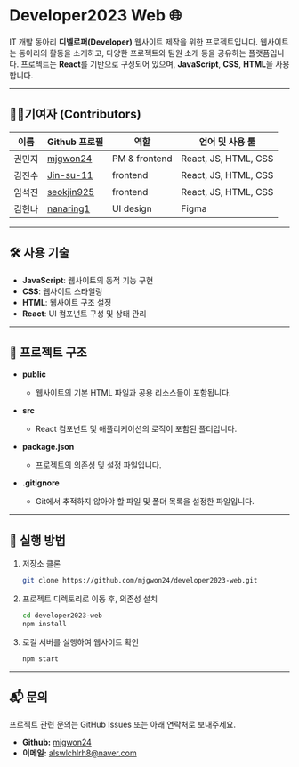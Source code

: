 
# Developer2023 Web 🌐

IT 개발 동아리 **디벨로퍼(Developer)** 웹사이트 제작을 위한 프로젝트입니다. 웹사이트는 동아리의 활동을 소개하고, 다양한 프로젝트와 팀원 소개 등을 공유하는 플랫폼입니다. 프로젝트는 **React**를 기반으로 구성되어 있으며, **JavaScript**, **CSS**, **HTML**을 사용합니다.

---

## 🧑‍💻기여자 (Contributors)

| 이름         | Github 프로필            | 역할                                  | 언어 및 사용 툴  |
|--------------|--------------------------|---------------------------------------|-------------------|
| 권민지     | [mjgwon24](https://github.com/mjgwon24) | PM & frontend    | React, JS, HTML, CSS |
| 김진수    | [Jin-su-11](https://github.com/Jin-su-11) | frontend        | React, JS, HTML, CSS |
| 임석진   | [seokjin925](https://github.com/seokjin925) | frontend       | React, JS, HTML, CSS |
| 김현나        | [nanaring1](https://github.com/nanaring1)  | UI design        | Figma |

---

## 🛠️ 사용 기술

- **JavaScript**: 웹사이트의 동적 기능 구현
- **CSS**: 웹사이트 스타일링
- **HTML**: 웹사이트 구조 설정
- **React**: UI 컴포넌트 구성 및 상태 관리

---

## 📁 프로젝트 구조

- **public**  
  - 웹사이트의 기본 HTML 파일과 공용 리소스들이 포함됩니다.

- **src**  
  - React 컴포넌트 및 애플리케이션의 로직이 포함된 폴더입니다.

- **package.json**  
  - 프로젝트의 의존성 및 설정 파일입니다.

- **.gitignore**  
  - Git에서 추적하지 않아야 할 파일 및 폴더 목록을 설정한 파일입니다.

---

## 📝 실행 방법

1. 저장소 클론
   ```bash
   git clone https://github.com/mjgwon24/developer2023-web.git
   ```
2. 프로젝트 디렉토리로 이동 후, 의존성 설치
   ```bash
   cd developer2023-web
   npm install
   ```
3. 로컬 서버를 실행하여 웹사이트 확인
   ```bash
   npm start
   ```

---

## 📬 문의

프로젝트 관련 문의는 GitHub Issues 또는 아래 연락처로 보내주세요.

- **Github:** [mjgwon24](https://github.com/mjgwon24)
- **이메일:** alswlchlrh8@naver.com
